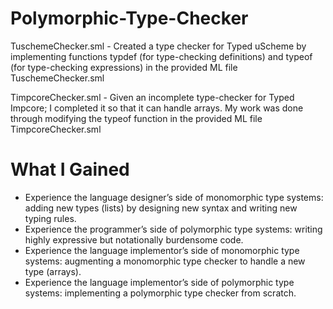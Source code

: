 # Polymorphic-Type-Checker

TuschemeChecker.sml - Created a type checker for Typed uScheme by implementing functions typdef (for type-checking definitions) and typeof (for type-checking expressions) in the provided ML file TuschemeChecker.sml

TimpcoreChecker.sml - Given an incomplete type-checker for Typed Impcore; I completed it so that it can handle arrays. My work was done through modifying the typeof function in the provided ML file TimpcoreChecker.sml

# What I Gained

* Experience the language designer’s side of monomorphic type systems: adding new types (lists) by designing new syntax and writing new typing rules.
* Experience the programmer’s side of polymorphic type systems: writing highly expressive but notationally burdensome code.
* Experience the language implementor’s side of monomorphic type systems: augmenting a monomorphic type checker to handle a new type (arrays).
* Experience the language implementor’s side of polymorphic type systems: implementing a polymorphic type checker from scratch.
